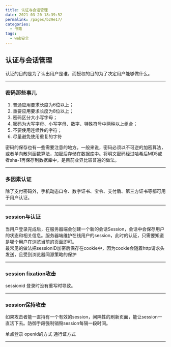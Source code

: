 ```yaml
---
title: 认证与会话管理
date: 2021-03-20 18:39:52
permalink: /pages/b29e17/
categories:
  - 书籍
tags:
  - web安全
---
```

## 认证与会话管理

认证的目的是为了认出用户是谁，而授权的目的为了决定用户能够做什么。

---

### 密码那些事儿

1. 普通应用要求长度为6位以上；
2. 重要应用要求长度为8位以上；
3. 密码区分大小写字母；
4. 密码为大写字母、小写字母、数字、特殊符号中两种以上组合；
5. 不要使用连续性的字符；
6. 尽量避免使用重复的字符

密码的保存也有一些需要注意的地方。一般来说，密码必须以不可逆的加密算法，或者单向散列函数算法，加密后存储在数据库中。将明文密码经过哈希后MD5或者sha-1再保存到数据库中，是目前业界比较普遍的做法。

---

### 多因素认证

除了支付密码外，手机动态口令、数字证书、宝令、支付盾、第三方证书等都可用于用户认证。

---

### session与认证

当用户登录完成后，在服务器端会创建一个新的会话Session，会话中会保存用户的状态和相关信息。服务器端维护在线用户的session，此时的认证，只需要知道是哪个用户在浏览当前的页面即可。  
最常见的做法把sessionID加密后保存在cookie中，因为cookie会随着http请求头发送，且受到浏览器同源策略的保护

---

### session fixation攻击

sessionid 登录时没有重写时导致。

---

### session保持攻击

如果攻击者能一直持有一个有效的session，间隔性的刷新页面，能让session一直活下去。防御手段强制销毁session每隔一段时间。   

单点登录 openid的方式 通行证方式

---